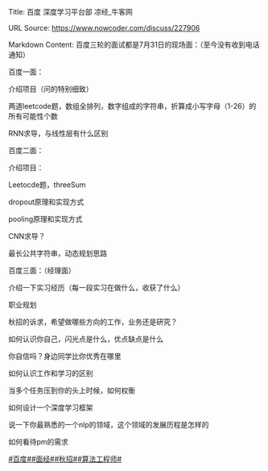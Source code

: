 Title: 百度 深度学习平台部 凉经_牛客网

URL Source: https://www.nowcoder.com/discuss/227906

Markdown Content:
百度三轮的面试都是7月31日的现场面：（至今没有收到电话通知）

百度一面：

介绍项目（问的特别细致）

两道leetcode题，数组全排列，数字组成的字符串，折算成小写字母（1-26）的所有可能性个数

RNN求导，与线性层有什么区别

百度二面：

介绍项目：

Leetocde题，threeSum

dropout原理和实现方式

pooling原理和实现方式

CNN求导？

最长公共字符串，动态规划思路

百度三面：（经理面）

介绍一下实习经历（每一段实习在做什么，收获了什么）

职业规划

秋招的诉求，希望做哪些方向的工作，业务还是研究？

如何认识你自己，闪光点是什么，优点缺点是什么

你自信吗？身边同学比你优秀在哪里

如何认识工作和学习的区别

当多个任务压到你的头上时候，如何权衡

如何设计一个深度学习框架

说一下你最熟悉的一个nlp的领域，这个领域的发展历程是怎样的

如何看待pm的需求

[#百度#](https://www.nowcoder.com/enterprise/139/discussion)[#面经#](https://www.nowcoder.com/creation/subject/928d551be73f40db82c0ed83286c8783)[#秋招#](https://www.nowcoder.com/creation/subject/002d6ce4eab1487f9cae3241b5322732)[#算法工程师#](https://www.nowcoder.com/creation/subject/146d543971d045ba84b4b8a4dd573fff)
